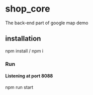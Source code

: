 # shop_core
The back-end part of google map demo

## installation
npm install / npm i

### Run 
#### Listening at port 8088 
npm run start


